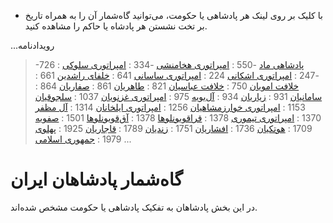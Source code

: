 
* با کلیک بر روی لینک  هر پادشاهی یا حکومت، می‌توانید گاه‌شمار آن را به همراه تاریخ بر تخت نشستن هر پادشاه یا حاکم را مشاهده کنید. 

...رویدادنامه
   > -726 : [پادشاهی ماد](/kingdoms/kingdomsTimeline/medianEmpire.md)
   > -550 : [امپراتوری هخامنشی](/kingdoms/kingdomsTimeline/achaemenidEmpire.md)
   > -334 : [امپراتوری سلوکی](/kingdoms/kingdomsTimeline/seleucidEmpire.md)
   > -247 : [امپراتوری اشکانی](/kingdoms/kingdomsTimeline/parthianEmpire.md)
   >  224 : [امپراتوری ساسانی](/kingdoms/kingdomsTimeline/sasanianEmpire.md)
   >  641 : [خلفای راشدین](/kingdoms/kingdomsTimeline/rashidunEmpire.md)
   >  661 : [خلافت امویان](/kingdoms/kingdomsTimeline/umayyadCaliphate.md)
   >  750 : [خلافت عباسیان](/kingdoms/kingdomsTimeline/abbasidCaliphate.md)
   >  821 : [طاهریان](/kingdoms/kingdomsTimeline/tahiridDynasty.md)
   >  861 : [صفاریان](/kingdoms/kingdomsTimeline/saffaridDynasty.md)
   >  864 : [سامانیان](/kingdoms/kingdomsTimeline/samanidDynasty.md)
   >  931 : [زیاریان](/kingdoms/kingdomsTimeline/ziyardiDynasty.md)
   >  934 : [آل‌بویه](/kingdoms/kingdomsTimeline/buyids.md)
   >  975 : [امپراتوری غزنویان](/kingdoms/kingdomsTimeline/ghaznavidEmpire.md)
   > 1037 : [سلجوقیان](/kingdoms/kingdomsTimeline/seljukEmpire.md)
   > 1153 : [امپراتوری خوارزمشاهیان](/kingdoms/kingdomsTimeline/khwarazmianEmpire.md)
   > 1256 : [امپراتوری ایلخانان](/kingdoms/kingdomsTimeline/ilkhanateEmpire.md)
   > 1314 : [آل مظفر](/kingdoms/kingdomsTimeline/muzaffaridDynasty.md)
   > 1370 : [امپراتوری تیموری](/kingdoms/kingdomsTimeline/timurEmpire.md)
   > 1378 : [قراقویونلوها](/kingdoms/kingdomsTimeline/qaraQoyunlu.md)
   > 1378 : [آق‌قویونلوها](/kingdoms/kingdomsTimeline/aqQoyunlu.md)
   > 1501 : [صفویه](/kingdoms/kingdomsTimeline/safavidDynasty.md)
   > 1709 : [هوتکیان](/kingdoms/kingdomsTimeline/hotakDynasty.md)
   > 1736 : [افشاریان](/kingdoms/kingdomsTimeline/afsharidEmpire.md)
   > 1751 : [زندیان](/kingdoms/kingdomsTimeline/zandDynasty.md)
   > 1789 : [قاجاریان](/kingdoms/kingdomsTimeline/qajar.md)
   > 1925 : [پهلوی](/kingdoms/kingdomsTimeline/pahlaviDynasty.md)
   > 1979 : [جمهوری اسلامی](/kingdoms/islamicRepublicOfIran.md)
...


# گاه‌شمار پادشاهان ایران
در این بخش پادشاهان به تفکیک پادشاهی یا حکومت مشخص شده‌اند.
